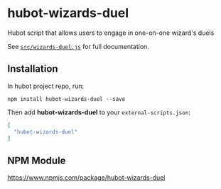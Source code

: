 # hubot-wizards-duel

Hubot script that allows users to engage in one-on-one wizard's duels

See [`src/wizards-duel.js`](src/wizards-duel.js) for full documentation.

## Installation

In hubot project repo, run:

`npm install hubot-wizards-duel --save`

Then add **hubot-wizards-duel** to your `external-scripts.json`:

```json
[
  "hubot-wizards-duel"
]
```

## NPM Module

https://www.npmjs.com/package/hubot-wizards-duel
